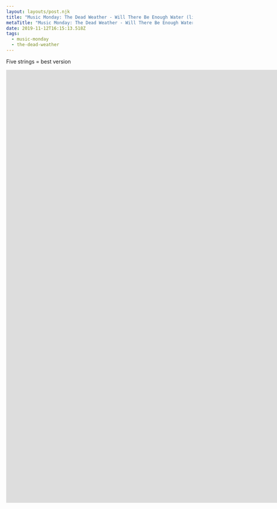 ```yaml
---
layout: layouts/post.njk
title: "Music Monday: The Dead Weather - Will There Be Enough Water (live)"
metaTitle: "Music Monday: The Dead Weather - Will There Be Enough Water (live)"
date: 2019-11-12T16:15:13.518Z
tags:
  - music-monday
  - the-dead-weather
---
```

Five strings = best version

<iframe width="2231" height="1169" src="https://www.youtube.com/embed/OuEUkqPOpj0" title="YouTube video player" frameborder="0" allow="accelerometer; autoplay; clipboard-write; encrypted-media; gyroscope; picture-in-picture" allowfullscreen></iframe>
